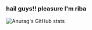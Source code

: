 ### hail guys!! pleasure I'm riba
![Anurag's GitHub stats](https://github-readme-stats.vercel.app/api?username=anuraghazra&show_icons=true&theme=cobalt)
